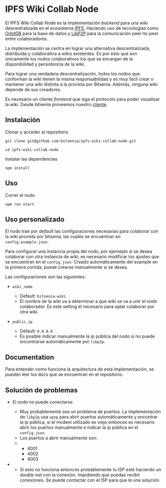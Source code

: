 # IPFS Wiki Collab Node

El IPFS Wiki Collab Node es la implementación _backend_ para una wiki descentralizada en el ecosistema [IPFS](https://ipfs.tech). Haciendo uso de tecnologías como [OrbitDB](https://github.com/orbitdb/orbitdb) para la base de datos y [LibP2P](https://github.com/libp2p/js-libp2p) para la comunicación peer-to-peer entre colaboradores.

La implementación se centra en lograr una alternativa descentralizada, distribuída y colaborativa a wikis existentes. Es por esto que son únicamente los nodos colaborativos los que se encargan de la disponibilidad y persistencia de la wiki.

Para lograr una verdadera descentralización, todos los nodos que conforman la wiki tienen la misma responsabilidad y es muy fácil crear o mantener una wiki distinta a la provista por Bitxenia. Además, ninguna wiki depende de sus creadores.

Es necesario un cliente _frontend_ que siga el protocolo para poder visualizar la wiki. Desde bitxenia proveemos nuestro [cliente](https://github.com/bitxenia/rc).

## Instalación

Clonar y acceder al repositorio
```
git clone git@github.com:bitxenia/ipfs-wiki-collab-node.git
```
```
cd ipfs-wiki-collab-node
```

Instalar las dependencias
```
npm install
```

## Uso

Correr el nodo
```
npm run start
```

## Uso personalizado

El nodo trae por _default_ las configuraciones necesarias para colaborar con la wiki provista por bitxenia, las cuales se encuentran en `config.example.json`.

Para configurar una instancia propia del nodo, por ejemeplo si se desea colaborar con otra instancia de wiki, es necesario modificar los ajustes que se encuentran en el `config.json`.
Creado automáticamente del example en la primera corrida, puede crearse manualmente si se desea.

Las configuraciones son las siguientes:

- `wiki_name`
  - Default: `bitxenia-wiki`
  - El nombre de la wiki va a determinar a que wiki se va a unir el nodo colaborador. Es este setting el necesario para optar colaborar por otra wiki.
 
- `public_ip`
  - Default: `0.0.0.0`
  - Es posible indicar manualmente la ip pública del nodo si no puede encontrarse automáticamente por `libp2p`.

## Documentation

Para entender como funciona la arquitectura de esta implementación, se pueden leer los docs que se encuentran en el repositorio.

## Solución de problemas

- El nodo no puede conectarse
  - Muy probablemente sea un problema de puertos. La implementación de `libp2p` usa `upnp` para abrir puertos automáticamente y encontrar la ip pública, si el modem utilizado es viejo entonces es necesario abrir los puertos manualmente e indicar la ip pública en el `config.json`.
  - Los puertos a abrir manualmente son:
  -   - 4001
      - 4002
      - 4003
   
- - Si esto no funciona entonces probablemente tu ISP esté haciendo un _double nat_ con la conexión. Impidiendo que puedas recibir conexiones. Se puede contactar con el ISP para que le una solución.
